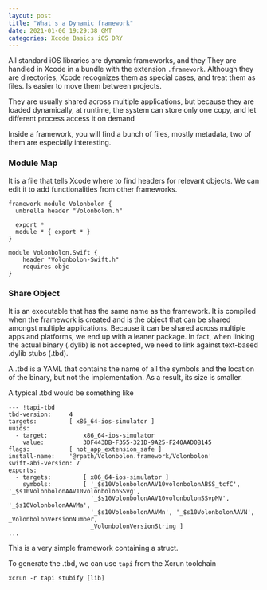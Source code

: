 ```yaml
---
layout: post
title: "What's a Dynamic framework"
date: 2021-01-06 19:29:38 GMT
categories: Xcode Basics iOS DRY
---
```


All standard iOS libraries are dynamic frameworks, and they 
They are handled in Xcode in a bundle with the extension `.framework`. Although they are directories, Xcode recognizes them as special cases, and treat them as files. Is easier to move them between projects. 

They are usually shared across multiple applications, but because they are loaded dynamically, at runtime, the system can store only one copy, and let different process access it on demand 

Inside a framework, you will find a bunch of files, mostly metadata, two of them are especially interesting. 

### Module Map
It is a file that tells Xcode where to find headers for relevant objects. We can edit it to add functionalities from other frameworks. 

```
framework module Volonbolon {
  umbrella header "Volonbolon.h"

  export *
  module * { export * }
}

module Volonbolon.Swift {
    header "Volonbolon-Swift.h"
    requires objc
}
```

### Share Object
It is an executable that has the same name as the framework. It is compiled when the framework is created and is the object that can be shared amongst multiple applications. Because it can be shared across multiple apps and platforms, we end up with a leaner package. In fact, when linking the actual binary (.dylib) is not accepted, we need to link against text-based .dylib stubs (.tbd). 

A .tbd is a YAML that contains the name of all the symbols and the location of the binary, but not the implementation. As a result, its size is smaller. 

A typical .tbd would be something like 

```
--- !tapi-tbd
tbd-version:     4
targets:         [ x86_64-ios-simulator ]
uuids:
  - target:          x86_64-ios-simulator
    value:           3DF443DB-F355-321D-9A25-F240AAD0B145
flags:           [ not_app_extension_safe ]
install-name:    '@rpath/Volonbolon.framework/Volonbolon'
swift-abi-version: 7
exports:
  - targets:         [ x86_64-ios-simulator ]
    symbols:         [ '_$s10VolonbolonAAV10volonbolonABSS_tcfC', '_$s10VolonbolonAAV10volonbolonSSvg', 
                       '_$s10VolonbolonAAV10volonbolonSSvpMV', '_$s10VolonbolonAAVMa', 
                       '_$s10VolonbolonAAVMn', '_$s10VolonbolonAAVN', _VolonbolonVersionNumber, 
                       _VolonbolonVersionString ]
...
```

This is a very simple framework containing a struct. 

To generate the .tbd, we can use `tapi` from the Xcrun toolchain 

```
xcrun -r tapi stubify [lib]
```